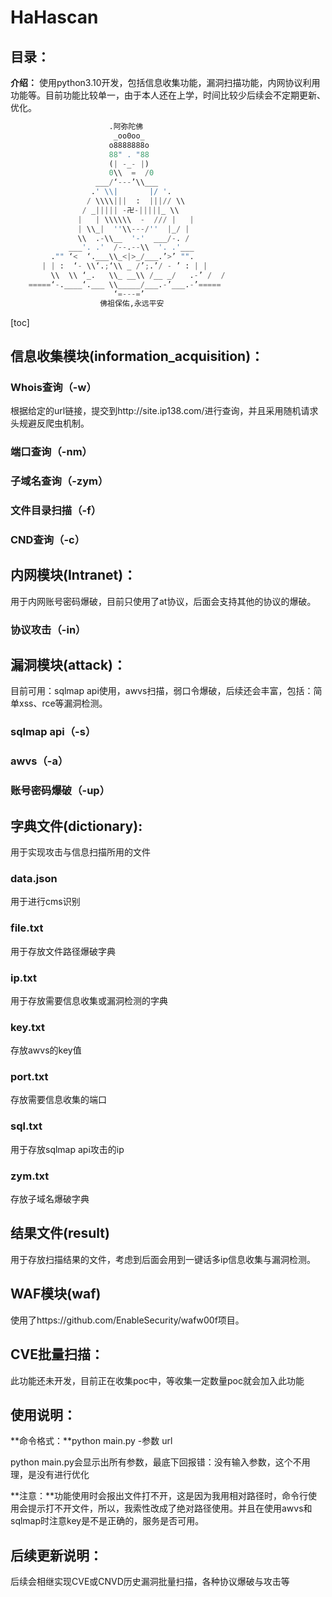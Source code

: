 # HaHascan

## 目录：

**介绍：** 使用python3.10开发，包括信息收集功能，漏洞扫描功能，内网协议利用功能等。目前功能比较单一，由于本人还在上学，时间比较少后续会不定期更新、优化。

```python
                      .阿弥陀佛
                       _oo0oo_                      
                      o8888888o                     
                      88" . "88                     
                      (| -_- |)                     
                      0\\  =  /0                    
                   ___/‘---’\\___                   
                  .' \\|       |/ '.                
                 / \\\\|||  :  |||// \\             
                / _||||| -卍-|||||_ \\              
               |   | \\\\\\  -  /// |   |           
               | \\_|  ''\\---/''  |_/ |            
               \\  .-\\__  '-'  ___/-. /            
             ___'. .'  /--.--\\  '. .'___           
         ."" ‘<  ‘.___\\_<|>_/___.’>’ "".           
       | | :  ‘- \\‘.;‘\\ _ /’;.’/ - ’ : | |        
         \\  \\ ‘_.   \\_ __\\ /__ _/   .-’ /  /    
    =====‘-.____‘.___ \\_____/___.-’___.-’=====     
                       ‘=---=’                      
                    佛祖保佑,永远平安
```



[toc]

## 信息收集模块(information_acquisition)：

### Whois查询（-w）

根据给定的url链接，提交到http://site.ip138.com/进行查询，并且采用随机请求头规避反爬虫机制。

### 端口查询（-nm）

### 子域名查询（-zym）

### 文件目录扫描（-f）

### CND查询（-c）

## 内网模块(Intranet)：

用于内网账号密码爆破，目前只使用了at协议，后面会支持其他的协议的爆破。

### 协议攻击（-in）

## 漏洞模块(attack)：

目前可用：sqlmap api使用，awvs扫描，弱口令爆破，后续还会丰富，包括：简单xss、rce等漏洞检测。

### sqlmap api（-s）

### awvs（-a）

### 账号密码爆破（-up）

## 字典文件(dictionary):

用于实现攻击与信息扫描所用的文件

### data.json

用于进行cms识别

### file.txt

用于存放文件路径爆破字典

### ip.txt

用于存放需要信息收集或漏洞检测的字典

### key.txt

存放awvs的key值

### port.txt

存放需要信息收集的端口

### sql.txt

用于存放sqlmap api攻击的ip

### zym.txt

存放子域名爆破字典

## 结果文件(result)

用于存放扫描结果的文件，考虑到后面会用到一键话多ip信息收集与漏洞检测。

## WAF模块(waf)

使用了https://github.com/EnableSecurity/wafw00f项目。

## CVE批量扫描：

此功能还未开发，目前正在收集poc中，等收集一定数量poc就会加入此功能

## 使用说明：

**命令格式：**python main.py -参数 url

python main.py会显示出所有参数，最底下回报错：没有输入参数，这个不用理，是没有进行优化

**注意：**功能使用时会报出文件打不开，这是因为我用相对路径时，命令行使用会提示打不开文件，所以，我索性改成了绝对路径使用。并且在使用awvs和sqlmap时注意key是不是正确的，服务是否可用。

## 后续更新说明：

后续会相继实现CVE或CNVD历史漏洞批量扫描，各种协议爆破与攻击等

